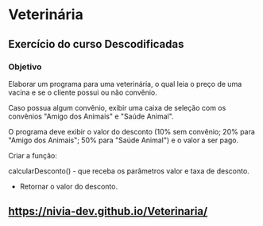 # Veterinária
## Exercício do curso Descodificadas
### Objetivo
<p> Elaborar um programa para uma veterinária, o qual leia o preço de uma vacina e se o cliente possui ou não convênio. 

Caso possua algum convênio, exibir uma caixa de seleção com os convênios "Amigo dos Animais" e "Saúde Animal". 

O programa deve exibir o valor do desconto (10% sem convênio; 20% para "Amigo dos Animais"; 50% para "Saúde Animal") e o valor a ser pago. 

Criar a função: 

calcularDesconto() - que receba os parâmetros valor e taxa de desconto. 

* Retornar o valor do desconto.</p>

 
## https://nivia-dev.github.io/Veterinaria/
